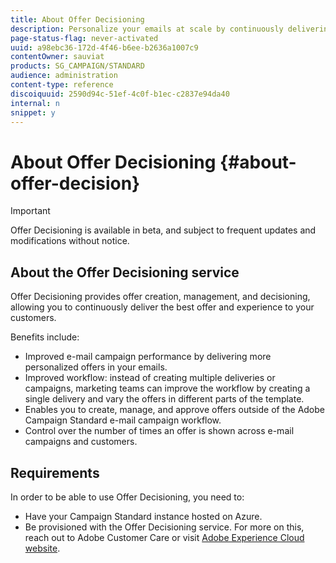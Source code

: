 ```yaml
---
title: About Offer Decisioning
description: Personalize your emails at scale by continuously delivering the best offers to your customers.
page-status-flag: never-activated
uuid: a98ebc36-172d-4f46-b6ee-b2636a1007c9
contentOwner: sauviat
products: SG_CAMPAIGN/STANDARD
audience: administration
content-type: reference
discoiquuid: 2590d94c-51ef-4c0f-b1ec-c2837e94da40
internal: n
snippet: y
---
```


# About Offer Decisioning {#about-offer-decision}

>[!IMPORTANT]
>
>Offer Decisioning is available in beta, and subject to frequent updates and modifications without notice. 

## About the Offer Decisioning service

Offer Decisioning provides offer creation, management, and decisioning, allowing you to continuously deliver the best offer and experience to your customers.

Benefits include:

* Improved e-mail campaign performance by delivering more personalized offers in your emails.
* Improved workflow: instead of creating multiple deliveries or campaigns, marketing teams can improve the workflow by creating a single delivery and vary the offers in different parts of the template.
* Enables you to create, manage, and approve offers outside of the Adobe Campaign Standard e-mail campaign workflow.
* Control over the number of times an offer is shown across e-mail campaigns and customers. 

## Requirements

In order to be able to use Offer Decisioning, you need to:

* Have your Campaign Standard instance hosted on Azure.
* Be provisioned with the Offer Decisioning service. For more on this, reach out to Adobe Customer Care or visit [Adobe Experience Cloud website](https://www.adobe.com/in/lead/experiencecloud/abx_nl_digital_foundation_cl.html).

